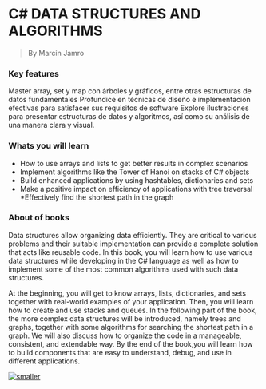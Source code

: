# C# DATA STRUCTURES AND ALGORITHMS

> By Marcin Jamro
### Key features
Master array, set y map con árboles y gráficos, entre otras estructuras de datos fundamentales
Profundice en técnicas de diseño e implementación efectivas para satisfacer sus requisitos de software
Explore ilustraciones para presentar estructuras de datos y algoritmos, así como su análisis de una manera clara y visual.

### Whats you will learn
* How to use arrays and lists to get better results in complex scenarios
* Implement algorithms like the Tower of Hanoi on stacks of C# objects
* Build enhanced applications by using hashtables, dictionaries and sets
* Make a positive impact on efficiency of applications with tree traversal
*Effectively find the shortest path in the graph

### About of books
Data structures allow organizing data efficiently. They are critical to various problems and their suitable implementation can provide a complete solution that acts like reusable code. In this book, you will learn how to use various data structures while developing in the C# language as well as how to implement some of the most common algorithms used with such data structures.

At the beginning, you will get to know arrays, lists, dictionaries, and sets together with real-world examples of your application. Then, you will learn how to create and use stacks and queues. In the following part of the book, the more complex data structures will be introduced, namely trees and graphs, together with some algorithms for searching the shortest path in a graph. We will also discuss how to organize the code in a manageable, consistent, and extendable way. By the end of the book,you will learn how to build components that are easy to understand, debug, and use in different applications.


<a href="https://imgbb.com/"><img src="https://static.packt-cdn.com/products/9781788833738/cover/smaller" alt="smaller" border="0"></a>
